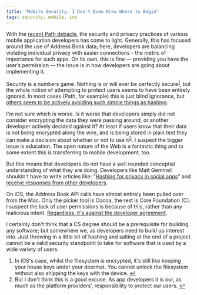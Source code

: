 ```yaml
---
title: "Mobile Security: I Don't Even Know Where to Begin"
tags: security, mobile, ios
---
```


With the [recent Path debacle](http://mclov.in/2012/02/08/path-uploads-your-entire-address-book-to-their-servers.html), the security and privacy practices of various mobile application developers has come to light. Generally, this has focused around the use of Address Book data; here, developers are balancing violating individual privacy with easier connections - the metric of importance for such apps. On its own, this is fine — providing you have the user’s permission — the issue is in how developers are going about implementing it.

Security is a numbers game. Nothing is or will ever be perfectly secure<sup><a href="#footnote_mobile_1" id="identifier_mobile_1" class="footnote-link">1</a></sup>, but the whole notion of attempting to protect users seems to have been entirely ignored. In most cases (Path, for example) this is just blind ignorance, but [others seem to be actively avoiding such simple things as hashing](http://mybroadband.co.za/news/cellular/43301-zing-mobile-messaging-app-all-the-details.html).

I'm not sure which is worse. Is it worse that developers simply did not consider encrypting the data they were passing around, or another developer actively decided against it? At least if users know that their data is not being encrypted along the wire, and is being stored in plain text they can make a decision about whether or not to use it<sup><a href="#footnote_mobile_2" id="identifier_mobile_2" class="footnote-link">2</a></sup>. I suspect the bigger issue is education. The open nature of the Web is a fantastic thing and to some extent this is transferring to mobile development, too. 

But this means that developers do not have a well rounded conceptial understanding of what they are doing. Developers like Matt Gemmell shouldn't have to write articles like: "[Hashing for privacy in social apps](http://mattgemmell.com/2012/02/11/hashing-for-privacy-in-social-apps/)" and [receive responses from other developers](http://twitter.com/mattgemmell/status/169039433226649600).

On iOS, the Address Book API calls have almost entirely been pulled over from the Mac. Only the picker tool is Cocoa, the rest is Core Foundation (C). I suspect the lack of user permissions is because of this, rather than any malicious intent. [Regardless, it's against the developer agreement](https://developer.apple.com/appstore/guidelines.html).

I certainly don't think that a CS degree should be a prerequisite  for building any software; but somewhere we, as developers need to build up interest into. Just throwing in a little bit of hashing and salting at the end of a project cannot be a valid security standpoint to take for software that is used by a wide variety of users.

<ol class="footnotes">
    <li id="footnote_mobile_1">In iOS's case, whilst the filesystem is encrypted, it's still like keeping your house keys under your doormat. You cannot unlock the filesystem without also shipping the keys with the device. <a href="#identifier_mobile_1">↩</a></li>
    <li id="footnote_mobile_2">But I don't think this is a good excuse. As app developers it is our, as much as the platform providers’, responsibility to protect our users. <a href="#identifier_mobile_2">↩</a></li>
</ol>

